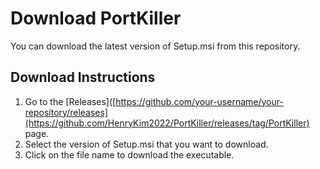 # Download PortKiller

You can download the latest version of Setup.msi from this repository.

## Download Instructions

1. Go to the [Releases]([https://github.com/your-username/your-repository/releases](https://github.com/HenryKim2022/PortKiller/releases/tag/PortKiller) page.
2. Select the version of Setup.msi that you want to download.
3. Click on the file name to download the executable.

